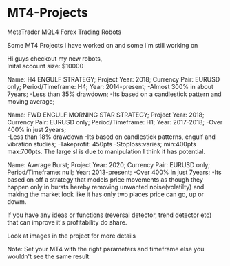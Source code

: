 # MT4-Projects
MetaTrader MQL4 Forex Trading Robots

Some MT4 Projects I have worked on and some I'm still working on 

Hi guys checkout my new robots,  
Inital account size: $10000

Name: H4 ENGULF STRATEGY;
Project Year: 2018;
Currency Pair: EURUSD only;
Period/Timeframe: H4;
Year: 2014-present;
-Almost 300% in about 7years; 
-Less than 35% drawdown;
-Its based on a candlestick pattern and moving average;


Name: FWD ENGULF MORNING STAR STRATEGY;
Project Year: 2018;
Currency Pair: EURUSD only;
Period/Timeframe: H1;
Year: 2017-2018;
-Over 400% in just 2years;  
-Less than 18% drawdown -Its based on candlestick patterns, engulf and vibration studies; 
-Takeprofit: 450pts -Stoploss:varies; min:400pts max:700pts. 
The large sl is due to manipulation I think it has potential. 


Name: Average Burst;
Project Year: 2020;
Currency Pair: EURUSD only; 
Period/Timeframe: null;
Year: 2013-present;
-Over 400% in just 7years; 
-Its based on off a strategy that models price movements as though they happen only in bursts hereby removing 
unwanted noise(volatilty) and making the market look like it has only two places price can go, up or dowm.


If you have any ideas or functions (reversal detector, trend detector etc) that can improve it's profitability do share. 

Look at images in the project for more details 


Note: Set your MT4 with the right parameters and timeframe else you wouldn't see the same result

